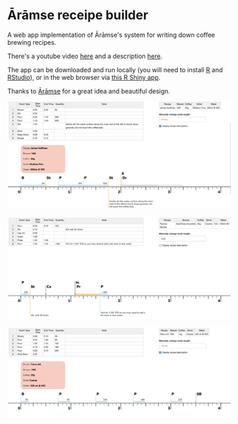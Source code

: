 # Ārāmse receipe builder 

A web app implementation of Ārāmse's system for writing down coffee brewing recipes. 

There's a youtube video [here](https://www.youtube.com/watch?v=FbJ7KlW24kU) and a description [here](https://aramse.coffee/recipe/).

The app can be downloaded and run locally (you will need to install [R](https://cran.r-project.org/) and [RStudio](https://www.rstudio.com/products/rstudio/download/#download)), or in the web browser via [this R Shiny app](http://krukar.eu/aramse).

Thanks to [Ārāmse](https://aramse.coffee/) for a great idea and beautiful design.


![Example1](docs/1.png)


![Example2](docs/2.png)


![Example3](docs/3.png)
